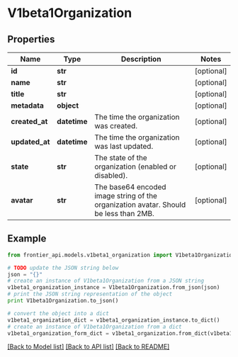 # V1beta1Organization


## Properties
Name | Type | Description | Notes
------------ | ------------- | ------------- | -------------
**id** | **str** |  | [optional] 
**name** | **str** |  | [optional] 
**title** | **str** |  | [optional] 
**metadata** | **object** |  | [optional] 
**created_at** | **datetime** | The time the organization was created. | [optional] 
**updated_at** | **datetime** | The time the organization was last updated. | [optional] 
**state** | **str** | The state of the organization (enabled or disabled). | [optional] 
**avatar** | **str** | The base64 encoded image string of the organization avatar. Should be less than 2MB. | [optional] 

## Example

```python
from frontier_api.models.v1beta1_organization import V1beta1Organization

# TODO update the JSON string below
json = "{}"
# create an instance of V1beta1Organization from a JSON string
v1beta1_organization_instance = V1beta1Organization.from_json(json)
# print the JSON string representation of the object
print V1beta1Organization.to_json()

# convert the object into a dict
v1beta1_organization_dict = v1beta1_organization_instance.to_dict()
# create an instance of V1beta1Organization from a dict
v1beta1_organization_form_dict = v1beta1_organization.from_dict(v1beta1_organization_dict)
```
[[Back to Model list]](../README.md#documentation-for-models) [[Back to API list]](../README.md#documentation-for-api-endpoints) [[Back to README]](../README.md)


